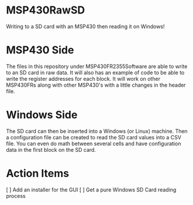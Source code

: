 # MSP430RawSD
 Writing to a SD card with an MSP430 then reading it on Windows!
 
 # MSP430 Side
 The files in this repository under MSP430FR2355Software are able to write to an SD card in raw data. It will also has an example of code to be able to write the register addresses for each block. It will work on other MSP430FRs along with other MSP430's with a little changes in the header file.
 
 # Windows Side
 The SD card can then be inserted into a Windows (or Linux) machine. Then a configuration file can be created to read the SD card values into a CSV file. You can even do math between several cells and have configuration data in the first block on the SD card.
 
 # Action Items
 [ ] Add an installer for the GUI
 [ ] Get a pure Windows SD Card reading process
